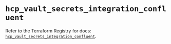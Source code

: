 # `hcp_vault_secrets_integration_confluent`

Refer to the Terraform Registry for docs: [`hcp_vault_secrets_integration_confluent`](https://registry.terraform.io/providers/hashicorp/hcp/0.102.0/docs/resources/vault_secrets_integration_confluent).
